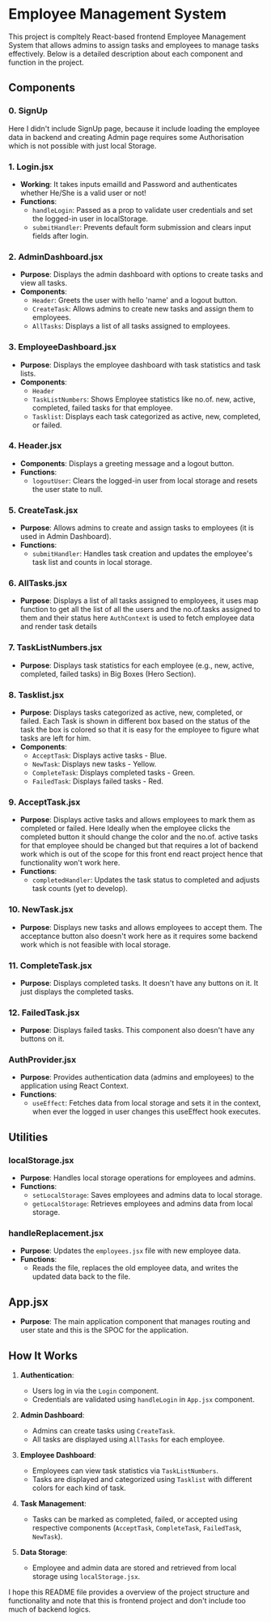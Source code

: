 # Employee Management System

This project is compltely React-based frontend Employee Management System that allows admins to assign tasks and employees to manage tasks effectively. Below is a detailed description about each component and function in the project.

## Components

### 0. **SignUp**

Here I didn't include SignUp page, because it include loading the employee data in backend and creating Admin page requires some Authorisation which is not possible with just local Storage.

### 1. **Login.jsx**

- **Working**: It takes inputs emailId and Password and authenticates whether He/She is a valid user or not!
- **Functions**:
  - `handleLogin`: Passed as a prop to validate user credentials and set the logged-in user in localStorage.
  - `submitHandler`: Prevents default form submission and clears input fields after login.

### 2. **AdminDashboard.jsx**

- **Purpose**: Displays the admin dashboard with options to create tasks and view all tasks.
- **Components**:
  - `Header`: Greets the user with hello 'name' and a logout button.
  - `CreateTask`: Allows admins to create new tasks and assign them to employees.
  - `AllTasks`: Displays a list of all tasks assigned to employees.

### 3. **EmployeeDashboard.jsx**

- **Purpose**: Displays the employee dashboard with task statistics and task lists.
- **Components**:
  - `Header`
  - `TaskListNumbers`: Shows Employee statistics like no.of. new, active, completed, failed tasks for that employee.
  - `Tasklist`: Displays each task categorized as active, new, completed, or failed.

### 4. **Header.jsx**

- **Components**: Displays a greeting message and a logout button.
- **Functions**:
  - `logoutUser`: Clears the logged-in user from local storage and resets the user state to null.

### 5. **CreateTask.jsx**

- **Purpose**: Allows admins to create and assign tasks to employees (it is used in Admin Dashboard).
- **Functions**:
  - `submitHandler`: Handles task creation and updates the employee's task list and counts in local storage.

### 6. **AllTasks.jsx**

- **Purpose**: Displays a list of all tasks assigned to employees, it uses map function to get all the list of all the users and the no.of.tasks assigned to them and their status here `AuthContext` is used to fetch employee data and render task details

### 7. **TaskListNumbers.jsx**

- **Purpose**: Displays task statistics for each employee (e.g., new, active, completed, failed tasks) in Big Boxes (Hero Section).

### 8. **Tasklist.jsx**

- **Purpose**: Displays tasks categorized as active, new, completed, or failed. Each Task is shown in different box based on the status of the task the box is colored so that it is easy for the employee to figure what tasks are left for him.
- **Components**:
  - `AcceptTask`: Displays active tasks - Blue.
  - `NewTask`: Displays new tasks - Yellow.
  - `CompleteTask`: Displays completed tasks - Green.
  - `FailedTask`: Displays failed tasks - Red.

### 9. **AcceptTask.jsx**

- **Purpose**: Displays active tasks and allows employees to mark them as completed or failed. Here Ideally when the employee clicks the completed button it should change the color and the no.of. active tasks for that employee should be changed but that requires a lot of backend work which is out of the scope for this front end react project hence that functionality won't work here.
- **Functions**:
  - `completedHandler`: Updates the task status to completed and adjusts task counts (yet to develop).

### 10. **NewTask.jsx**

- **Purpose**: Displays new tasks and allows employees to accept them. The acceptance button also doesn't work here as it requires some backend work which is not feasible with local storage.

### 11. **CompleteTask.jsx**

- **Purpose**: Displays completed tasks. It doesn't have any buttons on it. It just displays the completed tasks.

### 12. **FailedTask.jsx**

- **Purpose**: Displays failed tasks. This component also doesn't have any buttons on it.

### AuthProvider.jsx

- **Purpose**: Provides authentication data (admins and employees) to the application using React Context.
- **Functions**:
  - `useEffect`: Fetches data from local storage and sets it in the context, when ever the logged in user changes this useEffect hook executes.

## Utilities

### localStorage.jsx

- **Purpose**: Handles local storage operations for employees and admins.
- **Functions**:
  - `setLocalStorage`: Saves employees and admins data to local storage.
  - `getLocalStorage`: Retrieves employees and admins data from local storage.

### handleReplacement.jsx

- **Purpose**: Updates the `employees.jsx` file with new employee data.
- **Functions**:
  - Reads the file, replaces the old employee data, and writes the updated data back to the file.

## App.jsx

- **Purpose**: The main application component that manages routing and user state and this is the SPOC for the application.

## How It Works

1. **Authentication**:

   - Users log in via the `Login` component.
   - Credentials are validated using `handleLogin` in `App.jsx` component.

2. **Admin Dashboard**:

   - Admins can create tasks using `CreateTask`.
   - All tasks are displayed using `AllTasks` for each employee.

3. **Employee Dashboard**:

   - Employees can view task statistics via `TaskListNumbers`.
   - Tasks are displayed and categorized using `Tasklist` with different colors for each kind of task.

4. **Task Management**:

   - Tasks can be marked as completed, failed, or accepted using respective components (`AcceptTask`, `CompleteTask`, `FailedTask`, `NewTask`).

5. **Data Storage**:
   - Employee and admin data are stored and retrieved from local storage using `localStorage.jsx`.

I hope this README file provides a overview of the project structure and functionality and note that this is frontend project and don't include too much of backend logics.
